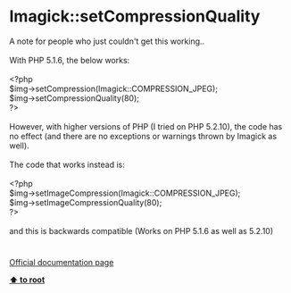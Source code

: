 # Imagick::setCompressionQuality




<div class="phpcode"><span class="html">
A note for people who just couldn&apos;t get this working..
<br>
<br>With PHP 5.1.6, the below works:
<br>
<br><span class="default">&lt;?php
<br>$img</span><span class="keyword">-&gt;</span><span class="default">setCompression</span><span class="keyword">(</span><span class="default">Imagick</span><span class="keyword">::</span><span class="default">COMPRESSION_JPEG</span><span class="keyword">);
<br></span><span class="default">$img</span><span class="keyword">-&gt;</span><span class="default">setCompressionQuality</span><span class="keyword">(</span><span class="default">80</span><span class="keyword">);
<br></span><span class="default">?&gt;
<br></span>
<br>However, with higher versions of PHP (I tried on PHP 5.2.10), the code has no effect (and there are no exceptions or warnings thrown by Imagick as well).
<br>
<br>The code that works instead is:
<br>
<br><span class="default">&lt;?php
<br>$img</span><span class="keyword">-&gt;</span><span class="default">setImageCompression</span><span class="keyword">(</span><span class="default">Imagick</span><span class="keyword">::</span><span class="default">COMPRESSION_JPEG</span><span class="keyword">);
<br></span><span class="default">$img</span><span class="keyword">-&gt;</span><span class="default">setImageCompressionQuality</span><span class="keyword">(</span><span class="default">80</span><span class="keyword">);
<br></span><span class="default">?&gt;
<br></span>
<br>and this is backwards compatible (Works on PHP 5.1.6 as well as 5.2.10)</span>
</div>
  

#

[Official documentation page](https://www.php.net/manual/en/imagick.setcompressionquality.php)

**[⬆ to root](/)**